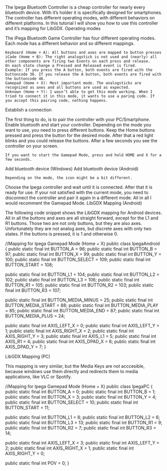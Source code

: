 

The Ipega Bluetooth Controller is a cheap controller for nearly every bluetooth device. With it’s holder it is specifically designed for smartphones. The controller has different operating modes, with different behaviors on different platforms. In this tutorial I will show you how to use this controller and it’s mapping for LibGDX.
Operating modes

The iPega Bluetooth Game Controller has four different operating modes. Each mode has a different behavior and so different mappings.

    Keyboard (Home + A): All buttons and axes are mapped to button presses
    iCade (Home + B): The right analogstick is not used and (nearly) all other components are firing two Events on each press and release.
    On each state change a Pressed and Released event is fired.
    Example: If you press the A button, both events are fired with the buttoncode 36. If you release the A button, both events are fired with the buttoncode 46.
    Gamepad (Home + X): Most important mode. The analogsticks are recognized as axes and all buttons are used as expected.
    Unknown (Home + Y): I wasn’t able to get this mode working. When I tried to connect it in this mode, it wants to use a paring code. If you accept this pairing code, nothing happens.

Establish a connection

The first thing to do, is to pair the controller with your PC/Smartphone. Enable bluetooth and start your controller. Depending on the mode you want to use, you need to press different buttons. Keep the Home buttons pressed and press the button for the desired mode. After that a red light blinks and you could release the buttons. After a few seconds you see the controller on your screen.

    If you want to start the Gamepad Mode, press and hold HOME and X for a few seconds.

Add bluetooth device (Windows)
Add bluetooth device (Android)

    Depending on the mode, the icon might be a bit different.

Choose the Ipega controller and wait until it is connected. After that it is ready for use. If your not satisfied with the current mode, you need to disconnect the controller and pair it again in a different mode. All in all I would recomment the Gamepad Mode.
LibGDX Mapping (Android)

The following code snippet shows the LibGDX mapping for Android devices. All in all the buttons and axes are all straight forward, except for the L1 and R1 buttons. Those two are not only buttons, but they are also axes. Unfortunately they are not analog axes, but discrete axes with only two states. If the buttons is pressed, it is 1 and otherwise 0.

//Mapping for Ipega Gamepad Mode (Home + X)
public class IpegaAndroid {
  public static final int BUTTON_A = 96;
  public static final int BUTTON_B = 97;
  public static final int BUTTON_X = 99;
  public static final int BUTTON_Y = 100;
  public static final int BUTTON_SELECT = 109;
  public static final int BUTTON_START = 108;

  public static final int BUTTON_L1 = 104;
  public static final int BUTTON_L2 = 102;
  public static final int BUTTON_L3 = 106;
  public static final int BUTTON_R1 = 105;
  public static final int BUTTON_R2 = 103;
  public static final int BUTTON_R3 = 107;

  public static final int BUTTON_MEDIA_MINUS = 25;
  public static final int BUTTON_MEDIA_START = 88;
  public static final int BUTTON_MEDIA_PLAY = 85;
  public static final int BUTTON_MEDIA_END = 87;
  public static final int BUTTON_MEDIA_PLUS = 24;

  public static final int AXIS_LEFT_X = 0;
  public static final int AXIS_LEFT_Y = 1;
  public static final int AXIS_RIGHT_X = 2;
  public static final int AXIS_RIGHT_Y = 3;
  public static final int AXIS_L1 = 5;
  public static final int AXIS_R1 = 4;
  public static final int AXIS_DPAD_X = 6;
  public static final int AXIS_DPAD_Y = 7;
}

LibGDX Mapping (PC)

This mapping is very similar, but the Media Keys are not acccesible, because windows use them directly and redirects them to media applications, like VLC or Spotify.

//Mapping for Ipega Gamepad Mode (Home + X)
public class IpegaPC {
  public static final int BUTTON_A = 0;
  public static final int BUTTON_B = 1;
  public static final int BUTTON_X = 3;
  public static final int BUTTON_Y = 4;
  public static final int BUTTON_SELECT = 10;
  public static final int BUTTON_START = 11;

  public static final int BUTTON_L1 = 8;
  public static final int BUTTON_L2 = 6;
  public static final int BUTTON_L3 = 13;
  public static final int BUTTON_R1 = 9;
  public static final int BUTTON_R2 = 7;
  public static final int BUTTON_R3 = 14;

  public static final int AXIS_LEFT_X = 3;
  public static final int AXIS_LEFT_Y = 2;
  public static final int AXIS_RIGHT_X = 1;
  public static final int AXIS_RIGHT_Y = 0;

  public static final int POV = 0;
}

